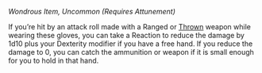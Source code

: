 _Wondrous Item, Uncommon (Requires Attunement)_

If you’re hit by an attack roll made with a Ranged or [Thrown](https://www.dndbeyond.com/sources/dnd/free-rules/equipment#Thrown) weapon while wearing these gloves, you can take a Reaction to reduce the damage by 1d10 plus your Dexterity modifier if you have a free hand. If you reduce the damage to 0, you can catch the ammunition or weapon if it is small enough for you to hold in that hand.
